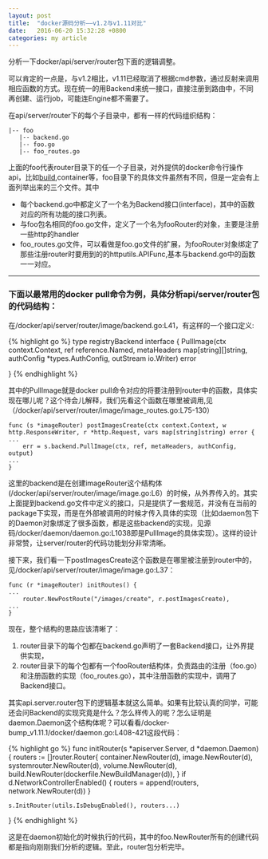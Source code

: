 ```yaml
---
layout: post
title:  "docker源码分析——v1.2与v1.11对比"
date:   2016-06-20 15:32:28 +0800
categories: my article
---
```


分析一下docker/api/server/router包下面的逻辑调整。

可以肯定的一点是，与v1.2相比，v1.11已经取消了根据cmd参数，通过反射来调用相应函数的方式。现在统一的用Backend来统一接口，直接注册到路由中，不同再创建、运行job，可能连Engine都不需要了。

在api/server/router下的每个子目录中，都有一样的代码组织结构：


	|-- foo 	
	   |-- backend.go 	
	   |-- foo.go 		
	   |-- foo_routes.go	
  

上面的foo代表router目录下的任一个子目录，对外提供的docker命令行操作api，比如[build][build],container等，foo目录下的具体文件虽然有不同，但是一定会有上面列举出来的三个文件。其中

- 每个backend.go中都定义了一个名为Backend接口(interface)，其中的函数对应的所有功能的接口列表。
- 与foo包名相同的foo.go文件，定义了一个名为fooRouter的对象，主要是注册一些http的handler
- foo_routes.go文件，可以看做是foo.go文件的扩展，为fooRouter对象绑定了那些注册router时要用到的的httputils.APIFunc,基本与backend.go中的函数一一对应。

--------



### 下面以最常用的docker pull命令为例，具体分析api/server/router包的代码结构：

在/docker/api/server/router/image/backend.go:L41，有这样的一个接口定义:
    
{% highlight go %}
type registryBackend interface {
    PullImage(ctx context.Context, ref reference.Named, metaHeaders map[string][]string, authConfig *types.AuthConfig, outStream io.Writer) error
   
}
{% endhighlight %}

其中的PullImage就是docker pull命令对应的将要注册到router中的函数，具体实现在哪儿呢？这个待会儿解释，我们先看这个函数在哪里被调用,见（/docker/api/server/router/image/image_routes.go:L75-130）

    func (s *imageRouter) postImagesCreate(ctx context.Context, w http.ResponseWriter, r *http.Request, vars map[string]string) error {
    ...
        err = s.backend.PullImage(ctx, ref, metaHeaders, authConfig, output)
    ...
    }

这里的backend是在创建imageRouter这个结构体(/docker/api/server/router/image/image.go:L6）的时候，从外界传入的。其实上面提到backend.go文件中定义的接口，只是提供了一套规范，并没有在当前的package下实现，而是在外部被调用的时候才传入具体的实现（比如daemon包下的Daemon对象绑定了很多函数，都是这些backend的实现，见源码/docker/daemon/daemon.go:L1038即是PullImage的具体实现）。这样的设计非常赞，让server/router的代码功能划分非常清晰。

接下来，我们看一下postImagesCreate这个函数是在哪里被注册到router中的，见/docker/api/server/router/image/image.go:L37：
	
	func (r *imageRouter) initRoutes() {
	...
		router.NewPostRoute("/images/create", r.postImagesCreate),
	...
	}

现在，整个结构的思路应该清晰了：

1. router目录下的每个包都在backend.go声明了一套Backend接口，让外界提供实现，
2. router目录下的每个包都有一个fooRouter结构体，负责路由的注册（foo.go）和注册函数的实现（foo_routes.go），其中注册函数的实现中，调用了Backend接口。

其实api.server.router包下的逻辑基本就这么简单。如果有比较认真的同学，可能还会问Backend的实现究竟是什么？怎么样传入的呢？怎么证明是daemon.Daemon这个结构体呢？可以看看/docker-bump_v1.11.1/docker/daemon.go:L408-421这段代码：


{% highlight go %}
func initRouter(s *apiserver.Server, d *daemon.Daemon) {
	routers := []router.Router{
		container.NewRouter(d),
		image.NewRouter(d),
		systemrouter.NewRouter(d),
		volume.NewRouter(d),
		build.NewRouter(dockerfile.NewBuildManager(d)),
	}
	if d.NetworkControllerEnabled() {
		routers = append(routers, network.NewRouter(d))
	}

	s.InitRouter(utils.IsDebugEnabled(), routers...)
}
{% endhighlight %}

这是在daemon初始化的时候执行的代码，其中的foo.NewRouter所有的创建代码都是指向刚刚我们分析的逻辑。至此，router包分析完毕。


[build]: http://jekyllrb.com/docs/home